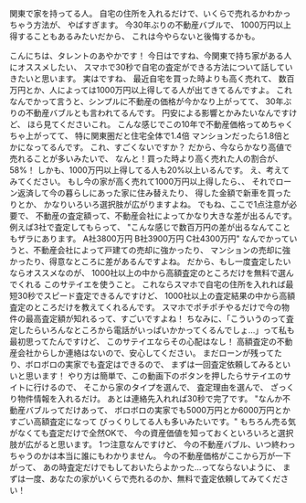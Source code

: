 関東で家を持ってる人。
自宅の住所を入れるだけで、いくらで売れるかわかっちゃう方法が、
やばすぎます。
今30年ぶりの不動産バブルで、
1000万円以上得することもあるみたいだから、
これは今やらないと後悔するかも。

こんにちは、タレントのあやかです！
今日はですね、今関東で持ち家がある人にオススメしたい、
スマホで30秒で自宅の査定ができる方法について話していきたいと思います。
実はですね、
最近自宅を買った時よりも高く売れて、
数百万円とか、人によっては1000万円以上得してる人が出てきてるんですよ。
これなんでかって言うと、シンプルに不動産の価格が今かなり上がってて、
30年ぶりの不動産バブルとも言われてるんです。
円安による影響とかみたいなんですけど、
ほら見てくださいこれ。
こんな感じでこの10年で不動産価格ってめちゃくちゃ上がってて、
特に関東圏だと住宅全体で1.4倍
マンションだったら1.8倍とかになってるんです。
これ、すごくないですか？
だから、今ならかなり高値で売れることが多いみたいで、
なんと！買った時より高く売れた人の割合が、58%！
しかも、1000万円以上得してる人も20%以上いるんです。
え、考えてみてください。
もし今の家が高く売れて1000万円以上得したら、、
それでローン返済して今の暮らしにあった家に住み替えたり、
得した金額で新車を買ったりとか、
かなりいろいろ選択肢が広がりますよね。
でもね、ここで1点注意が必要で、
不動産の査定額って、不動産会社によってかなり大きな差が出るんです。
例えば3社で査定してもらって、
"こんな感じで数百万円の差が出るなんてこともザラにあります。
A社3800万円
B社3900万円
C社4300万円"
なんでかっていうと、不動産会社によって戸建ての売却に強かったり、
マンションの売却に強かったり、得意なところに差があるんですよね。
だから、もし一度査定したいならオススメなのが、
1000社以上の中から高額査定のところだけを無料で選んでくれる
このサテイエを使うこと。
これならスマホで自宅の住所を入れれば最短30秒でスピード査定できるんですけど、
1000社以上の査定結果の中から高額査定のところだけを教えてくれるんです。
スマホでポチポチやるだけで今の物件の最高査定額が知れるって、すごいですよね！
ちなみに、「こういうのって査定したらいろんなところから電話がいっぱいかかってくるんでしょ…」って私も最初思ってたんですけど、
このサテイエならその心配はなし！
高額査定の不動産会社からしか連絡はないので、安心してください。
まだローンが残ってたり、ボロボロの実家でも査定はできるので、
まずは一回査定依頼してみるといいと思います！
やり方は簡単で、この動画下のボタンを押したらサテイエのサイトに行けるので、
そこから家のタイプを選んで、
査定理由を選んで、
ざっくり物件情報を入れるだけ。
あとは連絡先入れれば30秒で完了です。
"なんか不動産バブルってだけあって、
ボロボロの実家でも5000万円とか6000万円とかすごい高額査定になって
びっくりしてる人も多いみたいです。"
もちろん売る気がなくても査定だけで全然OKで、
今の資産価値を知っておくといろいろと選択肢が広がると思います。
1つ注意なんですけど、
今の不動産バブル、いつ終わっちゃうのかは本当に誰にもわかりません。
今の不動産価格がここから万が一下がって、
あの時査定だけでもしておいたらよかった…ってならないように、
まずは一度、あなたの家がいくらで売れるのか、無料で査定依頼してみてください！
